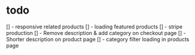 # todo

[] - responsive related products
[] - loading featured products
[] - stripe production
[] - Remove description & add category on checkout page
[] - Shorter description on product page
[] - category filter loading in products page
